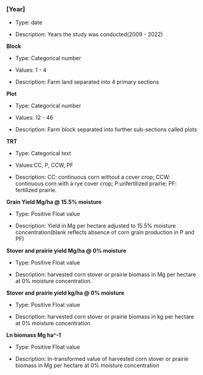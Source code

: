 ### [**Year**]

- Type: date

- Description: Years the study was conducted(2009 - 2022)

**Block**

- Type: Categorical number

- Values: 1 - 4

- Description: Farm land separated into 4 primary sections

**Plot**

- Type: Categorical number

- Values: 12 - 46

- Description: Farm block separated into further sub-sections called plots

**TRT**

- Type: Categorical text

- Values:CC, P, CCW, PF

- Description: CC: continuous corn without a cover crop; CCW: continuous corn with a rye cover crop; P:unfertilized prairie; PF: fertilized prairie.


**Grain Yield Mg/ha @ 15.5% moisture**

- Type: Positive Float value

- Description: Yield in Mg per hectare adjusted to 15.5% moisture concentration(blank reflects absence of corn grain production in P and PF)

**Stover and prairie yield Mg/ha @ 0% moisture**

- Type: Positive Float value

- Description: harvested corn stover or prairie biomass in Mg per hectare at 0% moisture concentration.


**Stover and prairie yield kg/ha @ 0% moisture**

- Type: Positive Float value

- Description: harvested corn stover or prairie biomass in kg per hectare at 0% moisture concentration

**Ln biomass Mg ha^-1**

- Type: Positive Float value

- Description: ln-transformed value of harvested corn stover or prairie biomass in Mg per hectare at 0% moisture concentration
